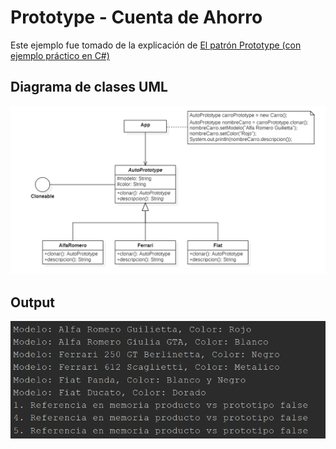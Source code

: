 # Prototype - Cuenta de Ahorro

Este ejemplo fue tomado de la explicación de [El patrón Prototype (con ejemplo práctico en C#)](https://www.youtube.com/watch?v=mWLeTd-Gi34)

## Diagrama de clases UML

![uml](../../../../Z-IMG/prototype-15.png)

## Output

![out](../../../../Z-IMG/prototype-16.png)
